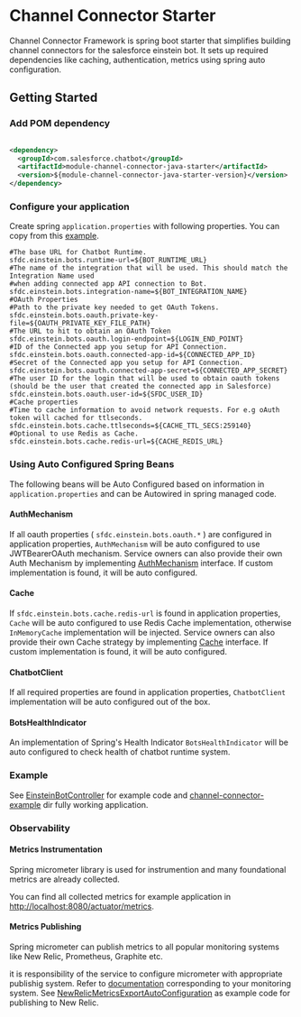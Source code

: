 # Channel Connector Starter

Channel Connector Framework is spring boot starter that simplifies building channel connectors for
the salesforce einstein bot. It sets up required dependencies like caching, authentication, metrics
using spring auto configuration.

## Getting Started

### Add POM dependency

```xml

<dependency>
  <groupId>com.salesforce.chatbot</groupId>
  <artifactId>module-channel-connector-java-starter</artifactId>
  <version>${module-channel-connector-java-starter-version}</version>
</dependency>
```

### Configure your application

Create spring `application.properties` with following properties. You can copy from
this [example](../channel-connector-example/src/main/resources/application.properties).

```properties
#The base URL for Chatbot Runtime.
sfdc.einstein.bots.runtime-url=${BOT_RUNTIME_URL}
#The name of the integration that will be used. This should match the Integration Name used
#when adding connected app API connection to Bot.
sfdc.einstein.bots.integration-name=${BOT_INTEGRATION_NAME}
#OAuth Properties
#Path to the private key needed to get OAuth Tokens.
sfdc.einstein.bots.oauth.private-key-file=${OAUTH_PRIVATE_KEY_FILE_PATH}
#The URL to hit to obtain an OAuth Token
sfdc.einstein.bots.oauth.login-endpoint=${LOGIN_END_POINT}
#ID of the Connected app you setup for API Connection.
sfdc.einstein.bots.oauth.connected-app-id=${CONNECTED_APP_ID}
#Secret of the Connected app you setup for API Connection.
sfdc.einstein.bots.oauth.connected-app-secret=${CONNECTED_APP_SECRET}
#The user ID for the login that will be used to obtain oauth tokens (should be the user that created the connected app in Salesforce)
sfdc.einstein.bots.oauth.user-id=${SFDC_USER_ID}
#Cache properties
#Time to cache information to avoid network requests. For e.g oAuth token will cached for ttlseconds.
sfdc.einstein.bots.cache.ttlseconds=${CACHE_TTL_SECS:259140}
#Optional to use Redis as Cache.
sfdc.einstein.bots.cache.redis-url=${CACHE_REDIS_URL}
```

### Using Auto Configured Spring Beans

The following beans will be Auto Configured based on information in `application.properties` and can
be Autowired in spring managed code.

#### AuthMechanism

If all oauth properties ( `sfdc.einstein.bots.oauth.*` ) are configured in application
properties, `AuthMechanism` will be auto configured to use JWTBearerOAuth mechanism. Service owners
can also provide their own Auth Mechanism by
implementing  [AuthMechanism](https://git.soma.salesforce.com/chatbots/module-api-sdk-java/blob/master/src/main/java/com/salesforce/chatbot/sdk/auth/AuthMechanism.java)
interface. If custom implementation is found, it will be auto configured.

#### Cache

If `sfdc.einstein.bots.cache.redis-url` is found in application properties, `Cache`  will be auto
configured to use Redis Cache implementation, otherwise `InMemoryCache` implementation will be
injected. Service owners can also provide their own Cache strategy by
implementing [Cache](https://git.soma.salesforce.com/chatbots/module-api-sdk-java/blob/master/src/main/java/com/salesforce/chatbot/sdk/cache/Cache.java)
interface. If custom implementation is found, it will be auto configured.

#### ChatbotClient

If all required properties are found in application properties,  `ChatbotClient` implementation will
be auto configured out of the box.

#### BotsHealthIndicator

An implementation of Spring's Health Indicator `BotsHealthIndicator` will be auto configured to
check health of chatbot runtime system.

### Example

See [EinsteinBotController](../channel-connector-example/src/main/java/com/salesforce/einsteinbot/connector/example/EinsteinBotController.java)
for example code and [channel-connector-example](../channel-connector-example) dir fully working
application.

### Observability

#### Metrics Instrumentation

Spring micrometer library is used for instrumention and many foundational metrics are already
collected.

You can find all collected metrics for example application
in  [http://localhost:8080/actuator/metrics](http://localhost:8080/actuator/metrics/).

#### Metrics Publishing

Spring micrometer can publish metrics to all popular monitoring systems like New Relic, Prometheus,
Graphite etc.

it is responsibility of the service to configure micrometer with appropriate publishig system. Refer
to [documentation](https://micrometer.io/docs) corresponding to your monitoring system.
See [NewRelicMetricsExportAutoConfiguration](example/src/main/java/com/salesforce/chatbot/connector/example/NewRelicMetricsExportAutoConfiguration.java)
as example code for publishing to New Relic.
